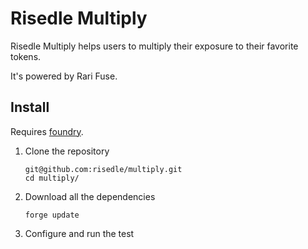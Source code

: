 # Risedle Multiply

Risedle Multiply helps users to multiply their exposure to their favorite tokens.

It's powered by Rari Fuse.

## Install

Requires [foundry](https://github.com/gakonst/foundry#installation).

1. Clone the repository
   ```
   git@github.com:risedle/multiply.git
   cd multiply/
   ```
2. Download all the dependencies
   ```
   forge update
   ```
3. Configure and run the test

